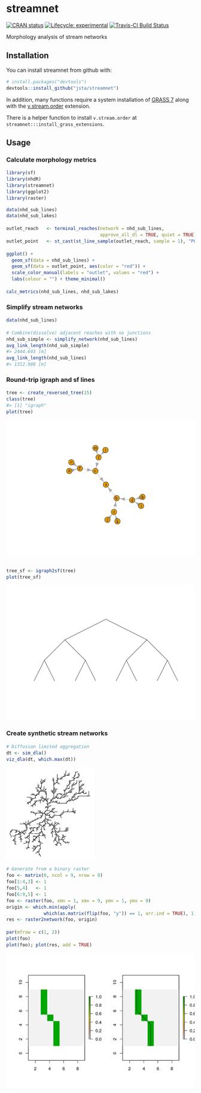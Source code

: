 
<!-- README.md is generated from README.Rmd. Please edit that file -->

# streamnet

[![CRAN
status](https://www.r-pkg.org/badges/version/streamnet)](https://cran.r-project.org/package=streamnet)
[![Lifecycle:
experimental](https://img.shields.io/badge/lifecycle-experimental-orange.svg)](https://www.tidyverse.org/lifecycle/#experimental)
[![Travis-CI Build
Status](https://travis-ci.org/jsta/streamnet.svg?branch=master)](https://travis-ci.org/jsta/streamnet)

Morphology analysis of stream networks

## Installation

You can install streamnet from github with:

``` r
# install.packages("devtools")
devtools::install_github("jsta/streamnet")
```

In addition, many functions require a system installation of
[GRASS 7](https://grass.osgeo.org/) along with the
[v.stream.order](https://grass.osgeo.org/grass74/manuals/addons/v.stream.order.html)
extension.

There is a helper function to install `v.stream.order` at
`streamnet:::install_grass_extensions`.

## Usage

### Calculate morphology metrics

``` r
library(sf)
library(nhdR)
library(streamnet)
library(ggplot2)
library(raster)
```

``` r
data(nhd_sub_lines)
data(nhd_sub_lakes)

outlet_reach   <- terminal_reaches(network = nhd_sub_lines, 
                                   approve_all_dl = TRUE, quiet = TRUE)
outlet_point   <- st_cast(st_line_sample(outlet_reach, sample = 1), "POINT")

ggplot() +
  geom_sf(data = nhd_sub_lines) +
  geom_sf(data = outlet_point, aes(color = "red")) +
  scale_color_manual(labels = "outlet", values = "red") +
  labs(colour = "") + theme_minimal()

calc_metrics(nhd_sub_lines, nhd_sub_lakes)
```

### Simplify stream networks

``` r
data(nhd_sub_lines)

# Combine(dissolve) adjacent reaches with no junctions
nhd_sub_simple <- simplify_network(nhd_sub_lines)
avg_link_length(nhd_sub_simple)
#> 2444.693 [m]
avg_link_length(nhd_sub_lines)
#> 1312.988 [m]
```

### Round-trip igraph and sf lines

``` r
tree <- create_reversed_tree(15)
class(tree)
#> [1] "igraph"
plot(tree)
```

![](inst/images/igraph_v_sf-1.png)<!-- -->

``` r

tree_sf <- igraph2sf(tree)
plot(tree_sf)
```

![](inst/images/igraph_v_sf-2.png)<!-- -->

### Create synthetic stream networks

``` r
# Diffusion limited aggregation
dt <- sim_dla()
viz_dla(dt, which.max(dt))
```

![](inst/images/show_dla.png)<!-- -->

``` r
# Generate from a binary raster
foo <- matrix(0, ncol = 9, nrow = 9)
foo[1:4,3] <- 1
foo[5,4]   <- 1
foo[6:9,5] <- 1
foo <- raster(foo, xmn = 1, xmx = 9, ymn = 1, ymx = 9)
origin <- which.min(apply(
              which(as.matrix(flip(foo, "y")) == 1, arr.ind = TRUE), 1, sum))
res <- raster2network(foo, origin)

par(mfrow = c(1, 2))
plot(foo)
plot(foo); plot(res, add = TRUE)
```

![](inst/images/viz_bin_raster-1.png)<!-- -->
